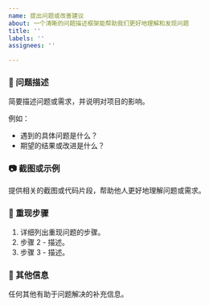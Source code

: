 ```yaml
---
name: 提出问题或改善建议
about: 一个清晰的问题描述框架能帮助我们更好地理解和发现问题
title: ''
labels: ''
assignees: ''

---
```


<!-- 以下是建议的问题模板，你可以按需进行增减以适配你的问题 -->

### 📝 问题描述

简要描述问题或需求，并说明对项目的影响。

例如：

- 遇到的具体问题是什么？
- 期望的结果或改进是什么？

### 📷 截图或示例

提供相关的截图或代码片段，帮助他人更好地理解问题或需求。

### 🧩 重现步骤

1.	详细列出重现问题的步骤。
2.	步骤 2 - 描述。
3.	步骤 3 - 描述。

### 🚀 其他信息

任何其他有助于问题解决的补充信息。
